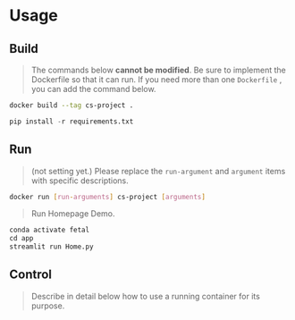 # Usage

## Build

> The commands below **cannot be modified**. Be sure to implement the Dockerfile so that it can run.
> If you need more than one `Dockerfile` , you can add the command below.

```bash
docker build --tag cs-project .
```
```python
pip install -r requirements.txt
```

## Run

> (not setting yet.) Please replace the `run-argument` and `argument` items with specific descriptions.

```bash
docker run [run-arguments] cs-project [arguments]
```

> Run Homepage Demo.
```python
conda activate fetal  
cd app  
streamlit run Home.py
```

## Control

> Describe in detail below how to use a running container for its purpose.
